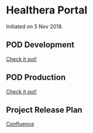 
# Healthera Portal

Initiated on 5 Nov 2018.

## POD Development
[Check it out!](https://pod.84r.co)

## POD Production
[Check it out!](https://pod.healthera.co.uk)

## Project Release Plan
[Confluence](https://healthera.atlassian.net/wiki/spaces/HEALTHERA/pages/3473435/POD+Release+Plan)
